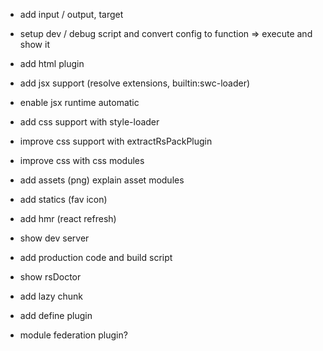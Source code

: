 - add input / output, target
- setup dev / debug script and convert config to function => execute and show it
- add html plugin
- add jsx support (resolve extensions, builtin:swc-loader)
- enable jsx runtime automatic
- add css support with style-loader
- improve css support with extractRsPackPlugin
- improve css with css modules
- add assets (png) explain asset modules
- add statics (fav icon)
- add hmr (react refresh)
- show dev server
- add production code and build script
- show rsDoctor
- add lazy chunk
- add define plugin




- module federation plugin?
